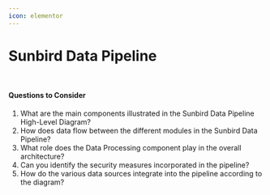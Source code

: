 ```yaml
---
icon: elementor
---
```


# Sunbird Data Pipeline

<figure><img src="../../../../.gitbook/assets/Sunbird_DataPipeline_HighLevel_Diagram.png" alt=""><figcaption></figcaption></figure>

<figure><img src="../../../../.gitbook/assets/image (1).avif" alt=""><figcaption></figcaption></figure>

#### Questions to Consider

1. What are the main components illustrated in the Sunbird Data Pipeline High-Level Diagram?
2. How does data flow between the different modules in the Sunbird Data Pipeline?
3. What role does the Data Processing component play in the overall architecture?
4. Can you identify the security measures incorporated in the pipeline?
5. How do the various data sources integrate into the pipeline according to the diagram?

